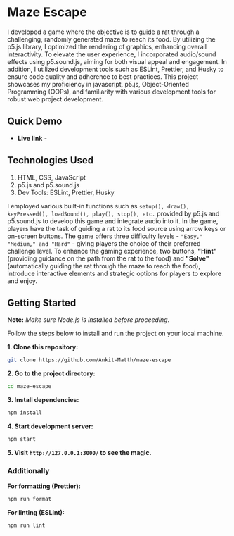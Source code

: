 # Maze Escape

I developed a game where the objective is to guide a rat through a challenging, randomly generated maze to reach its food. By utilizing the p5.js library, I optimized the rendering of graphics, enhancing overall interactivity. To elevate the user experience, I incorporated audio/sound effects using p5.sound.js, aiming for both visual appeal and engagement. In addition, I utilized development tools such as ESLint, Prettier, and Husky to ensure code quality and adherence to best practices. This project showcases my proficiency in javascript, p5.js, Object-Oriented Programming (OOPs), and familiarity with various development tools for robust web project development.

## Quick Demo

- **Live link** - 


## Technologies Used

1. HTML, CSS, JavaScript
2. p5.js and p5.sound.js
3. Dev Tools: ESLint, Prettier, Husky

I employed various built-in functions such as `setup(), draw(), keyPressed(), loadSound(), play(), stop(), etc.` provided by p5.js and p5.sound.js to develop this game and integrate audio into it. In the game, players have the task of guiding a rat to its food source using arrow keys or on-screen buttons. The game offers three difficulty levels - `"Easy," "Medium," and "Hard"` - giving players the choice of their preferred challenge level. To enhance the gaming experience, two buttons, **"Hint"** (providing guidance on the path from the rat to the food) and **"Solve"** (automatically guiding the rat through the maze to reach the food), introduce interactive elements and strategic options for players to explore and enjoy.

## Getting Started 

**Note:** *Make sure Node.js is installed before proceeding.*

Follow the steps below to install and run the project on your local machine.

**1. Clone this repository:**
  ```bash
  git clone https://github.com/Ankit-Matth/maze-escape
  ```

**2. Go to the project directory:**
  ```bash
  cd maze-escape
  ```
**3. Install dependencies:**
  ```bash
  npm install
  ```
**4. Start development server:**
  ```bash
  npm start
  ```
**5. Visit `http://127.0.0.1:3000/` to see the magic.**

### Additionally

**For formatting (Prettier):**
  ```bash
  npm run format
  ```
  
**For linting (ESLint):**
  ```bash
  npm run lint
  ```